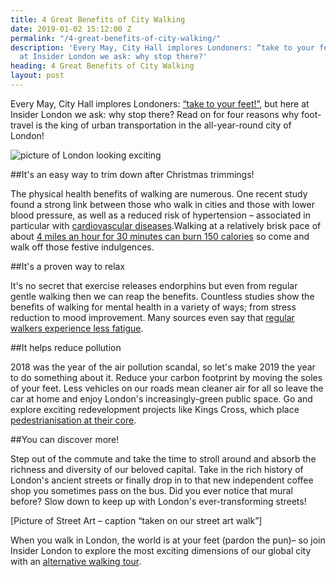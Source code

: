 ```yaml
---
title: 4 Great Benefits of City Walking
date: 2019-01-02 15:12:00 Z
permalink: "/4-great-benefits-of-city-walking/"
description: 'Every May, City Hall implores Londoners: “take to your feet!", but here
  at Insider London we ask: why stop there?'
heading: 4 Great Benefits of City Walking
layout: post
---
```


Every May, City Hall implores Londoners: [“take to your feet!”](https://www.livingstreets.org.uk/nwm), but here at Insider London we ask: why stop there? Read on for four reasons why foot-travel is the king of urban transportation in the all-year-round city of London! 

 

![picture of London looking exciting]()

 

 

##It's an easy way to trim down after Christmas trimmings!  

 

The physical health benefits of walking are numerous. One recent study found a strong link between those who walk in cities and those with lower blood pressure, as well as a reduced risk of hypertension – associated in particular with [cardiovascular diseases](https://www.theguardian.com/cities/2018/feb/05/walkable-cities-reduce-blood-pressure-study-finds).Walking at a relatively brisk pace of about [4 miles an hour for 30 minutes can burn 150 calories](https://www.standard.co.uk/lifestyle/health/benefits-of-walking-a3807861.html) so come and walk off those festive indulgences. 

 

##It's a proven way to relax  

 

It's no secret that exercise releases endorphins but even from regular gentle walking then we can reap the benefits. Countless studies show the benefits of walking for mental health in a variety of ways; from stress reduction to mood improvement. Many sources even say that [regular walkers experience less fatigue](https://www.walkingforhealth.org.uk/get-walking/why-walk/healthy-minds). 

 

##It helps reduce pollution 

 

2018 was the year of the air pollution scandal, so let's make 2019 the year to do something about it. Reduce your carbon footprint by moving the soles of your feet. Less vehicles on our roads mean cleaner air for all so leave the car at home and enjoy London's increasingly-green public space. Go and explore exciting redevelopment projects like Kings Cross, which place [pedestrianisation at their core](https://www.kingscross.co.uk/construction/2018/11/15/pedestrianisation-of-granary-square). 

 

##You can discover more! 

 

Step out of the commute and take the time to stroll around and absorb the richness and diversity of our beloved capital. Take in the rich history of London's ancient streets or finally drop in to that new independent coffee shop you sometimes pass on the bus. Did you ever notice that mural before? Slow down to keep up with London's ever-transforming streets! 

 

 

[Picture of Street Art – caption “taken on our street art walk”]  

 

 

When you walk in London, the world is at your feet (pardon the pun)– so join Insider London to explore the most exciting dimensions of our global city with an [alternative walking tour](link). 